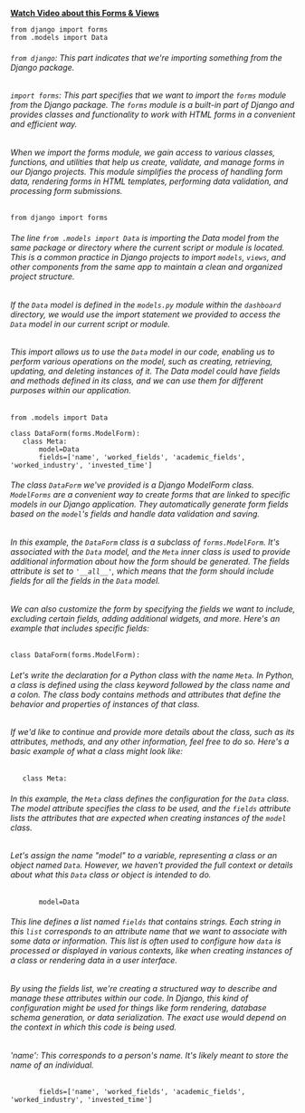 
**[Watch Video about this Forms & Views](https://youtu.be/zcGjaVg9iHk?si=otKmMDNqU6xGeCop)** 
 ```python3
from django import forms
from .models import Data
 ```
###### `from django`: This part indicates that we're importing something from the Django package. 

###### `import forms`: This part specifies that we want to import the `forms` module from the Django package. The `forms` module is a built-in part of Django and provides classes and functionality to work with HTML forms in a convenient and efficient way.

###### When we import the forms module, we gain access to various classes, functions, and utilities that help us create, validate, and manage forms in our Django projects. This module simplifies the process of handling form data, rendering forms in HTML templates, performing data validation, and processing form submissions.

 ```python3
from django import forms
 ```
###### The line `from .models import Data` is importing the Data model from the same package or directory where the current script or module is located. This is a common practice in Django projects to import `models`, `views`, and other components from the same app to maintain a clean and organized project structure.

###### If the `Data` model is defined in the `models.py` module within the `dashboard` directory, we would use the import statement we provided to access the `Data` model in our current script or module.

###### This import allows us to use the `Data` model in our code, enabling us to perform various operations on the model, such as creating, retrieving, updating, and deleting instances of it. The Data model could have fields and methods defined in its class, and we can use them for different purposes within our application.

 ```python3
from .models import Data
 ```


 ```python3
class DataForm(forms.ModelForm):
    class Meta:
        model=Data
        fields=['name', 'worked_fields', 'academic_fields', 'worked_industry', 'invested_time']
```

###### The class `DataForm` we've provided is a Django ModelForm class. `ModelForms` are a convenient way to create forms that are linked to specific models in our Django application. They automatically generate form fields based on the `model`'s fields and handle data validation and saving.

###### In this example, the `DataForm` class is a subclass of `forms.ModelForm`. It's associated with the `Data` model, and the `Meta` inner class is used to provide additional information about how the form should be generated. The fields attribute is set to `'__all__'`, which means that the form should include fields for all the fields in the `Data` model.

###### We can also customize the form by specifying the fields we want to include, excluding certain fields, adding additional widgets, and more. Here's an example that includes specific fields:

 ```python3
class DataForm(forms.ModelForm):
```
###### Let's write the declaration for a Python class with the name `Meta`. In Python, a class is defined using the class keyword followed by the class name and a colon. The class body contains methods and attributes that define the behavior and properties of instances of that class.

###### If we'd like to continue and provide more details about the class, such as its attributes, methods, and any other information, feel free to do so. Here's a basic example of what a class might look like:

 ```python3
    class Meta:
```
###### In this example, the `Meta` class defines the configuration for the `Data` class. The model attribute specifies the class to be used, and the `fields` attribute lists the attributes that are expected when creating instances of the `model` class.

###### Let's assign the name "model" to a variable, representing a class or an object named `Data`. However, we haven't provided the full context or details about what this `Data` class or object is intended to do.

 ```python3
        model=Data
```
###### This line defines a list named `fields` that contains strings. Each string in this `list` corresponds to an attribute name that we want to associate with some data or information. This list is often used to configure how `data` is processed or displayed in various contexts, like when creating instances of a class or rendering data in a user interface. 

######  By using the fields list, we're creating a structured way to describe and manage these attributes within our code. In Django, this kind of configuration might be used for things like form rendering, database schema generation, or data serialization. The exact use would depend on the context in which this code is being used.

###### 'name': This corresponds to a person's name. It's likely meant to store the name of an individual.

 ```python3
        fields=['name', 'worked_fields', 'academic_fields', 'worked_industry', 'invested_time']
```
